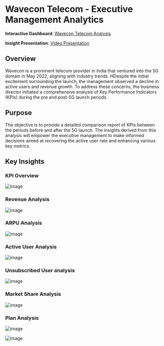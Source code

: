 # Wavecon Telecom - Executive Management Analytics

**Interactive Dashboard**: [Wavecon Telecom Analysis](https://www.novypro.com/project/wavecon-telecom-data-analysis--power-bi)

**Insight Presentation**: [Video Presentation](https://github.com/Rejithadas/Telecom-Data-Analysis-/blob/main/Wavecon%20Telecom%20Presentation.mp4)

## Overview
Wavecon is a prominent telecom provider in India that ventured into the 5G domain in May 2022, aligning with industry trends. HDespite the initial excitement surrounding the launch, the management observed a decline in active users and revenue growth. To address these concerns, the business director initiated a comprehensive analysis of Key Performance Indicators (KPIs) during the pre and post-5G launch periods.

## Purpose
The objective is to provide a detailed comparison report of KPIs between the periods before and after the 5G launch. The insights derived from this analysis will empower the executive management to make informed decisions aimed at recovering the active user rate and enhancing various key metrics.

## Key Insights
### KPI Overview
![image](https://github.com/Rejithadas/Telecom-Data-Analysis-/assets/101463488/331ea69c-a55b-4588-b4d9-b8bb46e1cf83)

### Revenue Analysis 
![image](https://github.com/Rejithadas/Telecom-Data-Analysis-/assets/101463488/3bdb3a8c-6f41-4c65-8560-58cd09af9feb)

### ARPU Analysis
![image](https://github.com/Rejithadas/Telecom-Data-Analysis-/assets/101463488/d08f71ac-3fa6-4741-8ae0-767c8c1e2559)

### Active User Analysis
![image](https://github.com/Rejithadas/Telecom-Data-Analysis-/assets/101463488/1cc24c70-57ad-41d2-b7bd-d05d23c542aa)

### Unsubscribed User analysis
![image](https://github.com/Rejithadas/Telecom-Data-Analysis-/assets/101463488/afd8129f-4650-45ff-88d3-566c94ef92fb)

### Market Share Analysis 
![image](https://github.com/Rejithadas/Telecom-Data-Analysis-/assets/101463488/97d282cf-799b-4bf0-ae8d-9af443480289)

### Plan Analysis 
![image](https://github.com/Rejithadas/Telecom-Data-Analysis-/assets/101463488/844d4614-c122-467a-9efc-e30005997521)

![image](https://github.com/Rejithadas/Telecom-Data-Analysis-/assets/101463488/bf0f2976-47c7-4b29-952d-202b46e5e17e)

